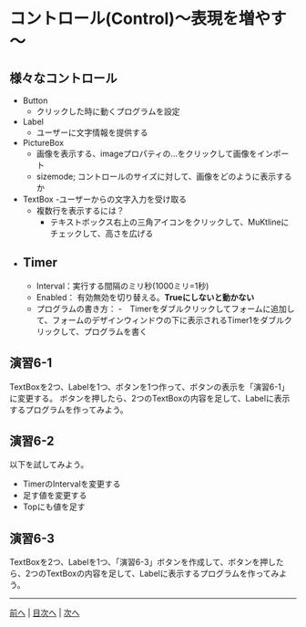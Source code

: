 # コントロール(Control)～表現を増やす～

## 様々なコントロール
- Button
  - クリックした時に動くプログラムを設定
- Label
  - ユーザーに文字情報を提供する
- PictureBox
  - 画像を表示する、imageプロパティの…をクリックして画像をインポート
  - sizemode; コントロールのサイズに対して、画像をどのように表示するか
- TextBox
  -ユーザーからの文字入力を受け取る
  - 複数行を表示するには？
    - テキストボックス右上の三角アイコンをクリックして、MuKtlineにチェックして、高さを広げる
- Timer
  -
  - Interval：実行する間隔のミリ秒(1000ミリ=1秒)
  - Enabled： 有効無効を切り替える。**Trueにしないと動かない**
  - プログラムの書き方：
    -　Timerをダブルクリックしてフォームに追加して、フォームのデザインウィンドウの下に表示されるTimer1をダブルクリックして、プログラムを書く


## 演習6-1
TextBoxを2つ、Labelを1つ、ボタンを1つ作って、ボタンの表示を「演習6-1」に変更する。
ボタンを押したら、2つのTextBoxの内容を足して、Labelに表示するプログラムを作ってみよう。

## 演習6-2
以下を試してみよう。

- TimerのIntervalを変更する
- 足す値を変更する
- Topにも値を足す


## 演習6-3
TextBoxを2つ、Labelを1つ、「演習6-3」ボタンを作成して、ボタンを押したら、2つのTextBoxの内容を足して、Labelに表示するプログラムを作ってみよう。

---

[前へ](05.md) | [目次へ](README.md#%E7%9B%AE%E6%AC%A1) | [次へ](07.md)
